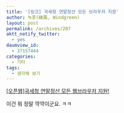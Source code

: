 ```yaml
---
title: '[링크] 국세청 연말정산 모든 브라우저 지원'
author: 녹풍(綠風, Windgreen)
layout: post
permalink: /archives/207
aktt_notify_twitter:
  - yes
daumview_id:
  - 37157444
categories:
  - 기타
tags:
  - 생각해 보기
---
```

<a href="http://openweb.or.kr/?p=2001" target="_blank">[오픈웹]국세청 연말정산 모든 웹브라우저 지원!</a>

이건 뭐 정말 꺅꺅이군요. ㅋㅋ
